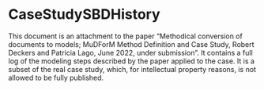 # CaseStudySBDHistory
This document is an attachment to the paper “Methodical conversion of documents to models; MuDForM Method Definition and Case Study, Robert Deckers and Patricia Lago, June 2022, under submission”. It contains a full log of the modeling steps described by the paper applied to the case. It is a subset of the real case study, which, for intellectual property reasons, is not allowed to be fully published.
